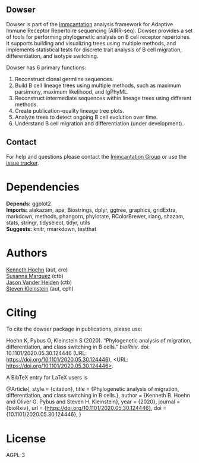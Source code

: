 Dowser
-------------------------------------------------------------------------------

Dowser is part of the [Immcantation](http://immcantation.readthedocs.io) 
analysis framework for Adaptive Immune Receptor Repertoire sequencing 
(AIRR-seq). Dowser provides a set of tools for performing phylogenetic analysis
on B cell receptor repertoires. It supports building and visualizing trees using 
multiple methods, and implements statistical tests for discrete trait analysis
of B cell migration, differentiation, and isotype switching.


Dowser has 6 primary functions:

1. Reconstruct clonal germline sequences.
2. Build B cell lineage trees using multiple methods, such as maximum parsimony, maximum likelihood, and IgPhyML.  
3. Reconstruct intermediate sequences within lineage trees using different methods. 
4. Create publication-quality lineage tree plots.
5. Analyze trees to detect ongoing B cell evolution over time.
6. Understand B cell migration and differentiation (under development).


Contact
-------------------------------------------------------------------------------

For help and questions please contact the [Immcantation Group](mailto:immcantation@googlegroups.com)
or use the [issue tracker](https://bitbucket.org/kleinstein/dowser/issues?status=new&status=open).


# Dependencies

**Depends:** ggplot2  
**Imports:** alakazam, ape, Biostrings, dplyr, ggtree, graphics, gridExtra, markdown, methods, phangorn, phylotate, RColorBrewer, rlang, shazam, stats, stringr, tidyselect, tidyr, utils  
**Suggests:** knitr, rmarkdown, testthat


# Authors

[Kenneth Hoehn](mailto:kenneth.hoehn@yale.edu) (aut, cre)  
[Susanna Marquez](mailto:susanna.marquez@yale.edu) (ctb)  
[Jason Vander Heiden](mailto:jason.vanderheiden@gmail.com) (ctb)  
[Steven Kleinstein](mailto:steven.kleinstein@yale.edu) (aut, cph)


# Citing


To cite the dowser package in publications, please use:

Hoehn K, Pybus O, Kleinstein S (2020). “Phylogenetic analysis of
migration, differentiation, and class switching in B cells.” _bioRxiv_.
doi: 10.1101/2020.05.30.124446 (URL:
https://doi.org/10.1101/2020.05.30.124446), <URL:
https://doi.org/10.1101/2020.05.30.124446>.

A BibTeX entry for LaTeX users is

  @Article{,
    style = {citation},
    title = {Phylogenetic analysis of migration, differentiation, and class switching in B cells.},
    author = {Kenneth B. Hoehn and Oliver G. Pybus and Steven H. Kleinstein},
    year = {2020},
    journal = {bioRxiv},
    url = {https://doi.org/10.1101/2020.05.30.124446},
    doi = {10.1101/2020.05.30.124446},
  }

# License

AGPL-3
